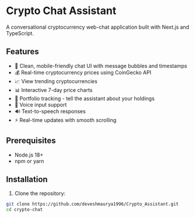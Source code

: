 # Crypto Chat Assistant

A conversational cryptocurrency web-chat application built with Next.js and TypeScript.

## Features

- 💬 Clean, mobile-friendly chat UI with message bubbles and timestamps
- 💰 Real-time cryptocurrency prices using CoinGecko API
- 📈 View trending cryptocurrencies
- 📊 Interactive 7-day price charts
- 💼 Portfolio tracking - tell the assistant about your holdings
- 🎤 Voice input support
- 🔊 Text-to-speech responses
- ⚡ Real-time updates with smooth scrolling

## Prerequisites

- Node.js 18+ 
- npm or yarn

## Installation

1. Clone the repository:
```bash
git clone https://github.com/deveshmaurya1996/Crypto_Assistant.git
cd crypto-chat